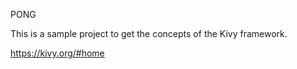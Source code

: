 PONG

This is a sample project to get the concepts of the Kivy framework. 

https://kivy.org/#home

